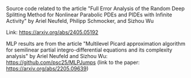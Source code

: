 Source code related to the article "Full Error Analysis of the Random Deep Splitting Method for Nonlinear Parabolic PDEs and PIDEs with Infinite Activity" by Ariel Neufeld, Philipp Schmocker, and Sizhou Wu

Link: https://arxiv.org/abs/2405.05192

MLP results are from the article "Multilevel Picard approximation algorithm for semilinear partial integro-differential equations and its complexity analysis" by Ariel Neufeld and Sizhou Wu:
https://github.com/psc25/MLPJumps (link to the paper: https://arxiv.org/abs/2205.09639)
